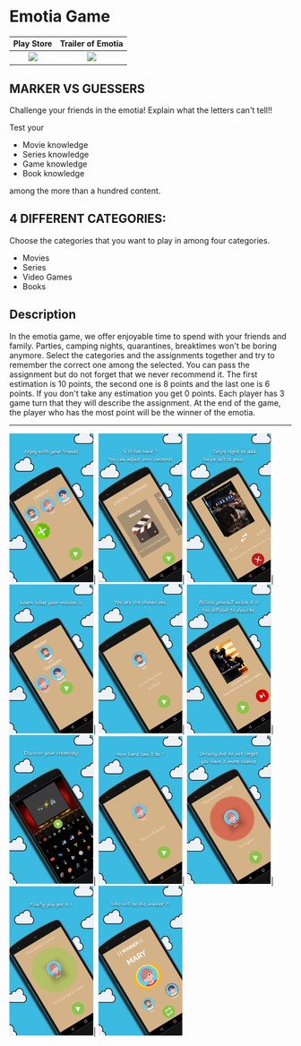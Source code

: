 # Emotia Game
 
 
 Play Store             |  Trailer of Emotia
:-------------------------:|:-------------------------:
<a href="https://play.google.com/store/apps/details?id=com.kaslica.emotia"> <img src="https://freeiconshop.com/wp-content/uploads/edd/google-play-badge-128x128.png" width="350"> </a>  |  <a href="https://youtu.be/lV4YY5EIFOI"> <img src="https://upload.wikimedia.org/wikipedia/commons/thumb/0/09/YouTube_full-color_icon_%282017%29.svg/800px-YouTube_full-color_icon_%282017%29.svg.png" width="250"> </a>
 
## MARKER VS GUESSERS
Challenge your friends in the emotia!
Explain what the letters can't tell!!

Test your

* Movie knowledge
* Series knowledge
* Game knowledge
* Book knowledge

among the more than a hundred content.

## 4 DIFFERENT CATEGORIES:
Choose the categories that you want to play in among four categories.
* Movies
* Series
* Video Games
* Books

## Description

In the emotia game, we offer enjoyable time to spend with your friends and family. Parties, camping nights, quarantines, breaktimes won't be boring anymore. Select the categories and the assignments together and try to remember the correct one among the selected. You can pass the assignment but do not forget that we never recommend it. The first estimation is 10 points, the second one is 8 points and the last one is 6 points. If you don't take any estimation you get 0 points. Each player has 3 game turn that they will describe the assignment. At the end of the game, the player who has the most point will be the winner of the emotia.

----------------------------------------------------------------------

<img src="https://github.com/myanar7/Emotia/blob/master/intros/Ekran%20Al%C4%B1nt%C4%B1s%C4%B10.PNG" width="150">|
<img src="https://github.com/myanar7/Emotia/blob/master/intros/Ekran%20Al%C4%B1nt%C4%B1s%C4%B12.PNG" width="150">|
<img src="https://github.com/myanar7/Emotia/blob/master/intros/Ekran%20Al%C4%B1nt%C4%B1s%C4%B13.PNG" width="150">|
<img src="https://github.com/myanar7/Emotia/blob/master/intros/Ekran%20Al%C4%B1nt%C4%B1s%C4%B14.PNG" width="150">|
<img src="https://github.com/myanar7/Emotia/blob/master/intros/Ekran%20Al%C4%B1nt%C4%B1s%C4%B15.PNG" width="150">|
<img src="https://github.com/myanar7/Emotia/blob/master/intros/Ekran%20Al%C4%B1nt%C4%B1s%C4%B16.PNG" width="150">|
<img src="https://github.com/myanar7/Emotia/blob/master/intros/Ekran%20Al%C4%B1nt%C4%B1s%C4%B17.PNG" width="150">|
<img src="https://github.com/myanar7/Emotia/blob/master/intros/Ekran%20Al%C4%B1nt%C4%B1s%C4%B18.PNG" width="150">|
<img src="https://github.com/myanar7/Emotia/blob/master/intros/Ekran%20Al%C4%B1nt%C4%B1s%C4%B19.PNG" width="150">|
<img src="https://github.com/myanar7/Emotia/blob/master/intros/Ekran%20Al%C4%B1nt%C4%B1s%C4%B110.PNG" width="150">|
<img src="https://github.com/myanar7/Emotia/blob/master/intros/Ekran%20Al%C4%B1nt%C4%B1s%C4%B111.PNG" width="150">
